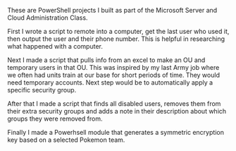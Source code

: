 These are PowerShell projects I built as part of the Microsoft Server and Cloud Administration Class.

First I wrote a script to remote into a computer, get the last user who used it, then output the user and their phone number. This is helpful in researching what happened with a computer.

Next I made a script that pulls info from an excel to make an OU and temporary users in that OU. This was inspired by my last Army job where we often had units train at our base for short periods of time. They would need temporary accounts. Next step would be to automatically apply a specific security group.

After that I made a script that finds all disabled users, removes them from their extra security groups and adds a note in their description about which groups they were removed from.

Finally I made a Powerhsell module that generates a symmetric encryption key based on a selected Pokemon team.
